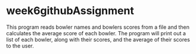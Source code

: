 # week6githubAssignment
 
This program reads bowler names and bowlers scores from a file and then calculates the average score of each bowler. The program will print out a list of each bowler, along with their scores, and the average of their scores to the user.
